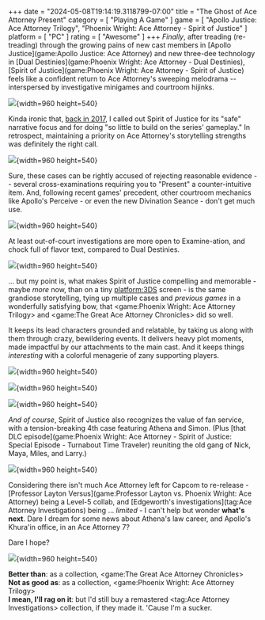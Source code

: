 +++
date = "2024-05-08T19:14:19.3118799-07:00"
title = "The Ghost of Ace Attorney Present"
category = [ "Playing A Game" ]
game = [ "Apollo Justice: Ace Attorney Trilogy", "Phoenix Wright: Ace Attorney - Spirit of Justice" ]
platform = [ "PC" ]
rating = [ "Awesome" ]
+++
*Finally*, after treading (re-treading) through the growing pains of new cast members in [Apollo Justice](game:Apollo Justice: Ace Attorney) and new three-dee technology in [Dual Destinies](game:Phoenix Wright: Ace Attorney - Dual Destinies), [Spirit of Justice](game:Phoenix Wright: Ace Attorney - Spirit of Justice) feels like a confident return to Ace Attorney's sweeping melodrama -- interspersed by investigative minigames and courtroom hijinks.

![]($SiteBaseURL$phoenix-wright-ace-attorney-spirit-of-justice_gatling.jpg){width=960 height=540}

Kinda ironic that, [back in 2017]($SiteBaseURL$2017/04/07/keeping-justice-alive/), I called out Spirit of Justice for its "safe" narrative focus and for doing "so little to build on the series' gameplay."  In retrospect, maintaining a priority on Ace Attorney's storytelling strengths was definitely the right call.

![]($SiteBaseURL$phoenix-wright-ace-attorney-spirit-of-justice_hypocrisy.jpg){width=960 height=540}

Sure, these cases can be rightly accused of rejecting reasonable evidence -- several cross-examinations requiring you to "Present" a counter-intuitive item.  And, following recent games' precedent, other courtroom mechanics like Apollo's Perceive - or even the new Divination Seance - don't get much use.

![]($SiteBaseURL$phoenix-wright-ace-attorney-spirit-of-justice_ridiculous-face.jpg){width=960 height=540}

At least out-of-court investigations are more open to Examine-ation, and chock full of flavor text, compared to Dual Destinies.

![]($SiteBaseURL$phoenix-wright-ace-attorney-spirit-of-justice_extra-dimensional.jpg){width=960 height=540}

... but my point is, what makes Spirit of Justice compelling and memorable - maybe *more* now, than on a tiny <platform:3DS> screen - is the same grandiose storytelling, tying up multiple cases and *previous games* in a wonderfully satisfying bow, that <game:Phoenix Wright: Ace Attorney Trilogy> and <game:The Great Ace Attorney Chronicles> did so well.

It keeps its lead characters grounded and relatable, by taking us along with them through crazy, bewildering events.  It delivers heavy plot moments, made impactful by our attachments to the main cast.  And it keeps things *interesting* with a colorful menagerie of zany supporting players.

![]($SiteBaseURL$phoenix-wright-ace-attorney-spirit-of-justice_loud-red-pepper.jpg){width=960 height=540}

![]($SiteBaseURL$phoenix-wright-ace-attorney-spirit-of-justice_royal-guard.jpg){width=960 height=540}

![]($SiteBaseURL$phoenix-wright-ace-attorney-spirit-of-justice_cravat.jpg){width=960 height=540}

*And of course*, Spirit of Justice also recognizes the value of fan service, with a tension-breaking 4th case featuring Athena and Simon.  (Plus [that DLC episode](game:Phoenix Wright: Ace Attorney - Spirit of Justice: Special Episode - Turnabout Time Traveler) reuniting the old gang of Nick, Maya, Miles, and Larry.)

![]($SiteBaseURL$phoenix-wright-ace-attorney-spirit-of-justice_simon.jpg){width=960 height=540}

Considering there isn't much Ace Attorney left for Capcom to re-release - [Professor Layton Versus](game:Professor Layton vs. Phoenix Wright: Ace Attorney) being a Level-5 collab, and [Edgeworth's investigations](tag:Ace Attorney Investigations) being ... *limited* - I can't help but wonder **what's next**.  Dare I dream for some news about Athena's law career, and Apollo's Khura'in office, in an Ace Attorney 7?

Dare I hope?

![]($SiteBaseURL$phoenix-wright-ace-attorney-spirit-of-justice_bride.jpg){width=960 height=540}

**Better than**: as a collection, <game:The Great Ace Attorney Chronicles>  
**Not as good as**: as a collection, <game:Phoenix Wright: Ace Attorney Trilogy>  
**I mean, I'll rag on it**: but I'd still buy a remastered <tag:Ace Attorney Investigations> collection, if they made it.  'Cause I'm a sucker. 

